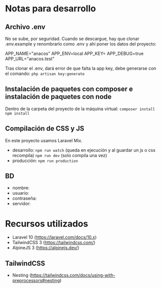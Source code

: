 # Notas para desarrollo

## Archivo .env
No se sube, por seguridad. Cuando se descargue, hay que clonar .env.example y renombrarlo como .env y ahí poner los datos del proyecto: 

APP_NAME="anacos"
APP_ENV=local
APP_KEY=
APP_DEBUG=true
APP_URL="anacos.test"

Tras clonar el .env, dará error de que falta la app key, debe generarse con el comando:
`php artisan key:generate`

## Instalación de paquetes con composer e instalación de paquetes con node
Dentro de la carpeta del proyecto de la máquina virtual:
`composer install`
`npm install`

## Compilación de CSS y JS
En este proyecto usamos Laravel Mix.
- desarrollo:
    `npm run watch` (queda en ejecución y al guardar un js o css recompila)
    `npm run dev` (solo compila una vez)
- producción: `npm run production`

## BD
- nombre: 
- usuario: 
- contraseña: 
- servidor: 

# Recursos utilizados
- Laravel 10 (https://laravel.com/docs/10.x)
- TailwindCSS 3 (https://tailwindcss.com/)
- AlpineJS 3 (https://alpinejs.dev/)

## TailwindCSS
- Nesting (https://tailwindcss.com/docs/using-with-preprocessors#nesting)